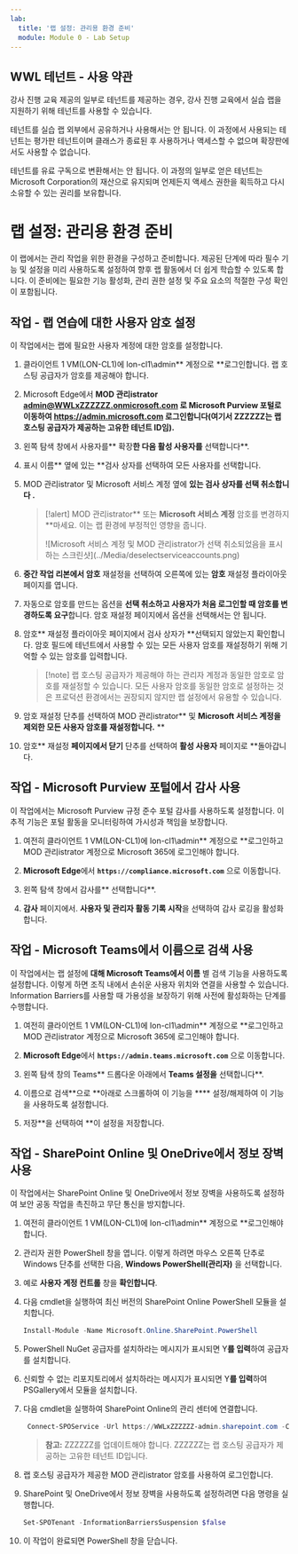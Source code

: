 ```yaml
---
lab:
  title: '랩 설정: 관리용 환경 준비'
  module: Module 0 - Lab Setup
---
```


## WWL 테넌트 - 사용 약관

강사 진행 교육 제공의 일부로 테넌트를 제공하는 경우, 강사 진행 교육에서 실습 랩을 지원하기 위해 테넌트를 사용할 수 있습니다.

테넌트를 실습 랩 외부에서 공유하거나 사용해서는 안 됩니다. 이 과정에서 사용되는 테넌트는 평가판 테넌트이며 클래스가 종료된 후 사용하거나 액세스할 수 없으며 확장판에서도 사용할 수 없습니다.

테넌트를 유료 구독으로 변환해서는 안 됩니다. 이 과정의 일부로 얻은 테넌트는 Microsoft Corporation의 재산으로 유지되며 언제든지 액세스 권한을 획득하고 다시 소유할 수 있는 권리를 보유합니다.

# 랩 설정: 관리용 환경 준비

이 랩에서는 관리 작업을 위한 환경을 구성하고 준비합니다. 제공된 단계에 따라 필수 기능 및 설정을 미리 사용하도록 설정하여 향후 랩 활동에서 더 쉽게 학습할 수 있도록 합니다. 이 준비에는 필요한 기능 활성화, 관리 권한 설정 및 주요 요소의 적절한 구성 확인이 포함됩니다.

## 작업 - 랩 연습에 대한 사용자 암호 설정

이 작업에서는 랩에 필요한 사용자 계정에 대한 암호를 설정합니다.

1. 클라이언트 1 VM(LON-CL1)에 lon-cl1\admin** 계정으로 **로그인합니다. 랩 호스팅 공급자가 암호를 제공해야 합니다.

1. Microsoft Edge에서 **MOD 관리istrator admin@WWLxZZZZZZ.onmicrosoft.com 로 Microsoft Purview 포털로 이동하여 **https://admin.microsoft.com** 로그인합니다(여기서 ZZZZZZ는 랩 호스팅 공급자가 제공하는 고유한 테넌트 ID임).**

1. 왼쪽 탐색 창에서 사용자를** 확장**한 다음 활성 사용자를** 선택합니다**.

1. 표시 이름** 옆에 있는 **검사 상자를 선택하여 모든 사용자를 선택합니다.

1. MOD 관리istrator 및 Microsoft 서비스 계정 옆에 **있는 검사 상자를 선택 취소합니다 **.****

    >[!alert] MOD 관리istrator** 또는 **Microsoft 서비스 계정** 암호를 변경하지 **마세요. 이는 랩 환경에 부정적인 영향을 줍니다.
    ><p>
    > ![Microsoft 서비스 계정 및 MOD 관리istrator가 선택 취소되었음을 표시하는 스크린샷](../Media/deselectserviceaccounts.png)

1. **중간 작업 리본에서 암호** 재설정을 선택하여 오른쪽에 있는 **암호** 재설정 플라이아웃 페이지를 엽니다.

1. 자동으로 암호를 만드는 옵션을 **선택 취소하고 **사용자가 처음 로그인**할 때 암호를 변경하도록 요구**합니다. 암호 재설정 페이지에서 옵션을 선택해서는 안 됩니다.

1. 암호** 재설정 플라이아웃 페이지에서 검사 상자가 **선택되지 않았는지 확인합니다. 암호 필드에 테넌트에서 사용할 수 있는 모든 사용자 암호를 재설정하기 위해 기억할 수 있는 암호를 입력합니다.

    >[!note] 랩 호스팅 공급자가 제공해야 하는 관리자 계정과 동일한 암호로 암호를 재설정할 수 있습니다. 모든 사용자 암호를 동일한 암호로 설정하는 것은 프로덕션 환경에서는 권장되지 않지만 랩 설정에서 유용할 수 있습니다.

1. 암호 재설정 단추를 선택하여 MOD 관리istrator** 및 **Microsoft 서비스 계정을 제외한 **모든 사용자 암호를 재설정합니다**.** ** 

1. 암호** 재설정 **페이지에서 닫기** 단추를 선택하여 **활성 사용자** 페이지로 **돌아갑니다.

## 작업 - Microsoft Purview 포털에서 감사 사용

이 작업에서는 Microsoft Purview 규정 준수 포털 감사를 사용하도록 설정합니다. 이 추적 기능은 포털 활동을 모니터링하여 가시성과 책임을 보장합니다.

1. 여전히 클라이언트 1 VM(LON-CL1)에 lon-cl1\admin** 계정으로 **로그인하고 MOD 관리istrator 계정으로 Microsoft 365에 로그인해야 합니다.

1. **Microsoft Edge**에서 **`https://compliance.microsoft.com`** 으로 이동합니다.

1. 왼쪽 탐색 창에서 감사를** 선택합니다**.

1. **감사** 페이지에서. **사용자 및 관리자 활동 기록 시작**을 선택하여 감사 로깅을 활성화합니다.

## 작업 - Microsoft Teams에서 이름으로 검색 사용

이 작업에서는 랩 설정에 **대해 Microsoft Teams에서 이름** 별 검색 기능을 사용하도록 설정합니다. 이렇게 하면 조직 내에서 손쉬운 사용자 위치와 연결을 사용할 수 있습니다. Information Barriers를 사용할 때 가용성을 보장하기 위해 사전에 활성화하는 단계를 수행합니다.

1. 여전히 클라이언트 1 VM(LON-CL1)에 lon-cl1\admin** 계정으로 **로그인하고 MOD 관리istrator 계정으로 Microsoft 365에 로그인해야 합니다.

1. **Microsoft Edge**에서 **`https://admin.teams.microsoft.com`** 으로 이동합니다.

1. 왼쪽 탐색 창의 Teams** 드롭다운 아래에서 **Teams 설정을** 선택합니다**.

1. 이름으로 검색**으로 **아래로 스크롤하여 이 기능을 **** 설정/해제하여 이 기능을 사용하도록 설정합니다.

1. 저장**을 선택하여 **이 설정을 저장합니다.

## 작업 - SharePoint Online 및 OneDrive에서 정보 장벽 사용

이 작업에서는 SharePoint Online 및 OneDrive에서 정보 장벽을 사용하도록 설정하여 보안 공동 작업을 촉진하고 무단 통신을 방지합니다.

1. 여전히 클라이언트 1 VM(LON-CL1)에 lon-cl1\admin** 계정으로 **로그인해야 합니다.

1. 관리자 권한 PowerShell 창을 엽니다. 이렇게 하려면 마우스 오른쪽 단추로 Windows 단추를 선택한 다음, **Windows PowerShell(관리자)** 을 선택합니다.

1. 예로 **사용자 계정 컨트롤** 창을 **확인합니다**.

1. 다음 cmdlet을 실행하여 최신 버전의 SharePoint Online PowerShell 모듈을 설치합니다.

    ```powershell
    Install-Module -Name Microsoft.Online.SharePoint.PowerShell
    ```

1. PowerShell NuGet 공급자를 설치하라는 메시지가 표시되면 Y**를 입력**하여 공급자를 설치합니다.

1. 신뢰할 수 없는 리포지토리에서 설치하라는 메시지가 표시되면 Y**를 입력**하여 PSGallery에서 모듈을 설치합니다.

1. 다음 cmdlet을 실행하여 SharePoint Online의 관리 센터에 연결합니다.

    ```powershell
     Connect-SPOService -Url https://WWLxZZZZZZ-admin.sharepoint.com -Credential admin@WWLxZZZZZZ.onmicrosoft.com
    ```

    >**참고:** ZZZZZZ를 업데이트해야 합니다. ZZZZZZ는 랩 호스팅 공급자가 제공하는 고유한 테넌트 ID입니다.

1. 랩 호스팅 공급자가 제공한 MOD 관리istrator 암호를 사용하여 로그인합니다.

1. SharePoint 및 OneDrive에서 정보 장벽을 사용하도록 설정하려면 다음 명령을 실행합니다.

    ```powershell
    Set-SPOTenant -InformationBarriersSuspension $false
    ```

1. 이 작업이 완료되면 PowerShell 창을 닫습니다.
